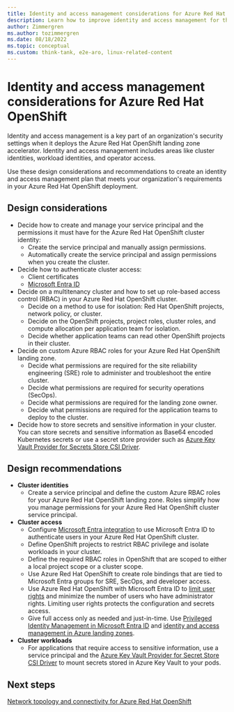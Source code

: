 ```yaml
---
title: Identity and access management considerations for Azure Red Hat OpenShift
description: Learn how to improve identity and access management for the Azure Red Hat OpenShift landing zone accelerator.
author: Zimmergren
ms.author: tozimmergren
ms.date: 08/18/2022
ms.topic: conceptual
ms.custom: think-tank, e2e-aro, linux-related-content
---
```


# Identity and access management considerations for Azure Red Hat OpenShift

Identity and access management is a key part of an organization's security settings when it deploys the Azure Red Hat OpenShift landing zone accelerator. Identity and access management includes areas like cluster identities, workload identities, and operator access.

Use these design considerations and recommendations to create an identity and access management plan that meets your organization's requirements in your Azure Red Hat OpenShift deployment.

## Design considerations

- Decide how to create and manage your service principal and the permissions it must have for the Azure Red Hat OpenShift cluster identity:
  - Create the service principal and manually assign permissions.
  - Automatically create the service principal and assign permissions when you create the cluster.
- Decide how to authenticate cluster access:
  - Client certificates
  - [Microsoft Entra ID](/azure/openshift/configure-azure-ad-ui)
- Decide on a multitenancy cluster and how to set up role-based access control (RBAC) in your Azure Red Hat OpenShift cluster.
  - Decide on a method to use for isolation: Red Hat OpenShift projects, network policy, or cluster.
  - Decide on the OpenShift projects, project roles, cluster roles, and compute allocation per application team for isolation.
  - Decide whether application teams can read other OpenShift projects in their cluster.
- Decide on custom Azure RBAC roles for your Azure Red Hat OpenShift landing zone.
  - Decide what permissions are required for the site reliability engineering (SRE) role to administer and troubleshoot the entire cluster.
  - Decide what permissions are required for security operations (SecOps).
  - Decide what permissions are required for the landing zone owner.
  - Decide what permissions are required for the application teams to deploy to the cluster.
- Decide how to store secrets and sensitive information in your cluster. You can store secrets and sensitive information as Base64 encoded Kubernetes secrets or use a secret store provider such as [Azure Key Vault Provider for Secrets Store CSI Driver](https://azure.github.io/secrets-store-csi-driver-provider-azure/).

## Design recommendations

- **Cluster identities**
  - Create a service principal and define the custom Azure RBAC roles for your Azure Red Hat OpenShift landing zone. Roles simplify how you manage permissions for your Azure Red Hat OpenShift cluster service principal.
- **Cluster access**
  - Configure [Microsoft Entra integration](/azure/openshift/configure-azure-ad-cli) to use Microsoft Entra ID to authenticate users in your Azure Red Hat OpenShift cluster.
  - Define OpenShift projects to restrict RBAC privilege and isolate workloads in your cluster.
  - Define the required RBAC roles in OpenShift that are scoped to either a local project scope or a cluster scope.
  - Use Azure Red Hat OpenShift to create role bindings that are tied to Microsoft Entra groups for SRE, SecOps, and developer access.
  - Use Azure Red Hat OpenShift with Microsoft Entra ID to [limit user rights](/azure/aks/azure-ad-rbac) and minimize the number of users who have administrator rights. Limiting user rights protects the configuration and secrets access.
  - Give full access only as needed and just-in-time. Use [Privileged Identity Management in Microsoft Entra ID](/azure/active-directory/privileged-identity-management/pim-configure) and [identity and access management in Azure landing zones](../../../ready/landing-zone/design-area/identity-access.md).
- **Cluster workloads**
  - For applications that require access to sensitive information, use a service principal and the [Azure Key Vault Provider for Secret Store CSI Driver](https://azure.github.io/secrets-store-csi-driver-provider-azure/) to mount secrets stored in Azure Key Vault to your pods.

## Next steps

[Network topology and connectivity for Azure Red Hat OpenShift](network-topology-connectivity.md)
